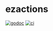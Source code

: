 # ezactions

[![godoc](https://godoc.org/github.com/WillAbides/ezactions?status.svg)](https://godoc.org/github.com/WillAbides/ezactions)
[![ci](https://github.com/WillAbides/ezactions/workflows/ci/badge.svg?branch=master&event=push)](https://github.com/WillAbides/ezactions/actions?query=workflow%3Aci+branch%3Amaster+event%3Apush)

